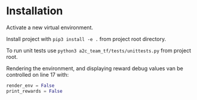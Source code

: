 # Installation

Activate a new virtual environment. 

Install project with ```pip3 install -e .``` from project root directory. 

To run unit tests use ```python3 a2c_team_tf/tests/unittests.py``` from project root. 

Rendering the environment, and displaying reward debug values van be controlled on 
line 17 with:
```Python
render_env = False
print_rewards = False
```